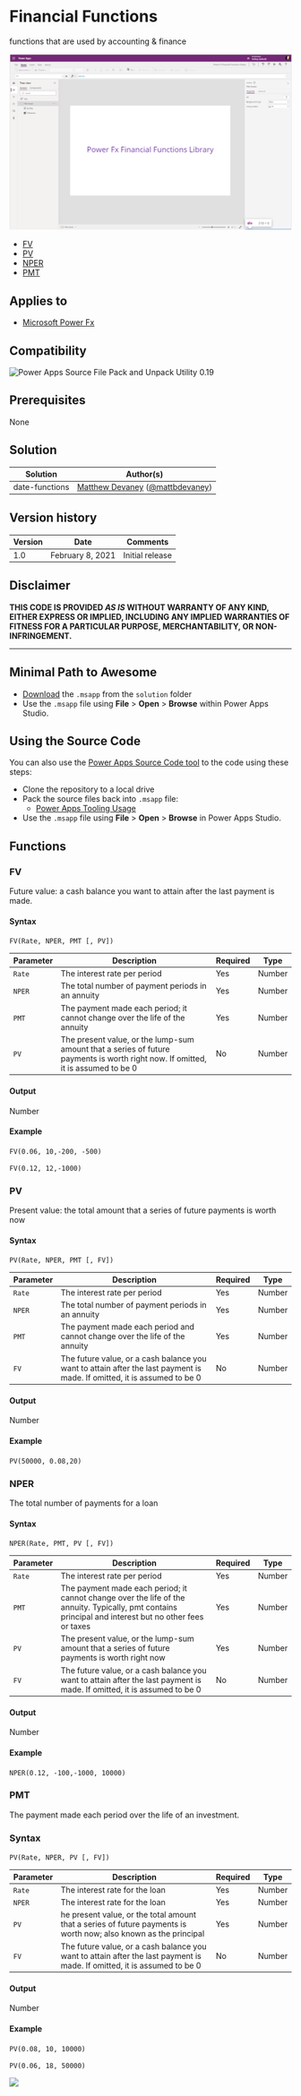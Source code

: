 # Financial Functions
functions that are used by accounting & finance

![Preview](assets/preview.png)

* [FV](#FV)
* [PV](#PV)
* [NPER](#NPER)
* [PMT](#PMT)

## Applies to

* [Microsoft Power Fx](https://docs.microsoft.com/en-us/power-platform/power-fx/overview)


## Compatibility

![Power Apps Source File Pack and Unpack Utility 0.19](https://img.shields.io/badge/PSAopa-0.19-green.svg)

## Prerequisites

None

## Solution

Solution|Author(s)
--------|---------
date-functions | [Matthew Devaney](https://github.com/matthewdevaney) ([@mattbdevaney](https://twitter.com/mattbdevaney))

## Version history

Version|Date|Comments
-------|----|--------
1.0|February 8, 2021|Initial release

## Disclaimer

**THIS CODE IS PROVIDED *AS IS* WITHOUT WARRANTY OF ANY KIND, EITHER EXPRESS OR IMPLIED, INCLUDING ANY IMPLIED WARRANTIES OF FITNESS FOR A PARTICULAR PURPOSE, MERCHANTABILITY, OR NON-INFRINGEMENT.**

---

## Minimal Path to Awesome

* [Download](solution/powerfx-financial-functions.msapp) the `.msapp` from the `solution` folder
* Use the `.msapp` file using **File** > **Open** > **Browse** within Power Apps Studio.


## Using the Source Code

  You can also use the [Power Apps Source Code tool](https://github.com/microsoft/PowerApps-Language-Tooling) to the code using these steps:
* Clone the repository to a local drive
* Pack the source files back into `.msapp` file:
  * [Power Apps Tooling Usage](https://github.com/microsoft/PowerApps-Language-Tooling)
* Use the `.msapp` file using **File** > **Open** > **Browse** in Power Apps Studio.

## Functions

### FV

Future value: a cash balance you want to attain after the last payment is made.

#### Syntax

```excel
FV(Rate, NPER, PMT [, PV])
```

Parameter | Description | Required | Type
---|---|---|---
`Rate`|The interest rate per period| Yes | Number
`NPER`|The total number of payment periods in an annuity| Yes | Number
`PMT`|The payment made each period; it cannot change over the life of the annuity| Yes | Number
`PV`|The present value, or the lump-sum amount that a series of future payments is worth right now. If omitted, it is assumed to be 0| No | Number

#### Output

Number


#### Example


```excel
FV(0.06, 10,-200, -500)
```

```excel
FV(0.12, 12,-1000)
```


### PV

Present value: the total amount that a series of future payments is worth now

#### Syntax

```excel
PV(Rate, NPER, PMT [, FV])
```

Parameter | Description | Required | Type
---|---|---|---
`Rate`|The interest rate per period | Yes | Number
`NPER`|The total number of payment periods in an annuity| Yes | Number
`PMT`|The payment made each period and cannot change over the life of the annuity| Yes | Number
`FV`|The future value, or a cash balance you want to attain after the last payment is made. If omitted, it is assumed to be 0 | No | Number

#### Output

Number


#### Example


```excel
PV(50000, 0.08,20)
```


### NPER

The total number of payments for a loan

#### Syntax

```excel
NPER(Rate, PMT, PV [, FV])
```

Parameter | Description | Required | Type
---|---|---|---
`Rate`|The interest rate per period| Yes | Number
`PMT`| The payment made each period; it cannot change over the life of the annuity. Typically, pmt contains principal and interest but no other fees or taxes| Yes | Number
`PV`|The present value, or the lump-sum amount that a series of future payments is worth right now| Yes | Number
`FV`|The future value, or a cash balance you want to attain after the last payment is made. If omitted, it is assumed to be 0 | No | Number

#### Output

Number


#### Example


```excel
NPER(0.12, -100,-1000, 10000)
```

### PMT

The payment made each period over the life of an investment.

### Syntax

```excel
PV(Rate, NPER, PV [, FV])
```

Parameter | Description | Required | Type
---|---|---|---
`Rate`|The interest rate for the loan| Yes | Number
`NPER`|The interest rate for the loan| Yes | Number
`PV`|he present value, or the total amount that a series of future payments is worth now; also known as the principal| Yes | Number
`FV`|The future value, or a cash balance you want to attain after the last payment is made. If omitted, it is assumed to be 0| No | Number

#### Output

Number

#### Example


```excel
PV(0.08, 10, 10000)
```

```excel
PV(0.06, 18, 50000)
```

<img src="https://telemetry.sharepointpnp.com/powerfx-samples/samples/financial-functions" />
